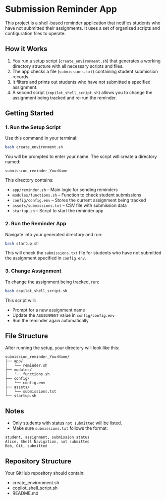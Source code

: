 # Submission Reminder App

This project is a shell-based reminder application that notifies students who have not submitted their assignments. It uses a set of organized scripts and configuration files to operate.

## How it Works

1. You run a setup script (`create_environment.sh`) that generates a working directory structure with all necessary scripts and files.
2. The app checks a file (`submissions.txt`) containing student submission records.
3. It filters and prints out students who have not submitted a specified assignment.
4. A second script (`copilot_shell_script.sh`) allows you to change the assignment being tracked and re-run the reminder.

## Getting Started

### 1. Run the Setup Script

Use this command in your terminal:

```bash
bash create_environment.sh
```

You will be prompted to enter your name. The script will create a directory named:

```
submission_reminder_YourName
```

This directory contains:

- `app/reminder.sh` – Main logic for sending reminders
- `modules/functions.sh` – Function to check student submissions
- `config/config.env` – Stores the current assignment being tracked
- `assets/submissions.txt` – CSV file with submission data
- `startup.sh` – Script to start the reminder app

### 2. Run the Reminder App

Navigate into your generated directory and run:

```bash
bash startup.sh
```

This will check the `submissions.txt` file for students who have not submitted the assignment specified in `config.env`.

### 3. Change Assignment

To change the assignment being tracked, run:

```bash
bash copilot_shell_script.sh
```

This script will:
- Prompt for a new assignment name
- Update the `ASSIGNMENT` value in `config/config.env`
- Run the reminder again automatically

## File Structure

After running the setup, your directory will look like this:

```
submission_reminder_YourName/
├── app/
│   └── reminder.sh
├── modules/
│   └── functions.sh
├── config/
│   └── config.env
├── assets/
│   └── submissions.txt
└── startup.sh
```

## Notes

- Only students with status `not submitted` will be listed.
- Make sure `submissions.txt` follows the format:

```
student, assignment, submission status
Alice, Shell Navigation, not submitted
Bob, Git, submitted
```

## Repository Structure

Your GitHub repository should contain:

- create_environment.sh
- copilot_shell_script.sh
- README.md
